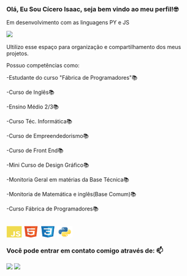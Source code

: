 ### Olá, Eu Sou Cícero Isaac, seja bem vindo ao meu perfil!🤓

Em desenvolvimento com as linguagens PY e JS

<img height="180em" src="https://github-readme-stats.vercel.app/api?username=IsaacSousa2&show_icons=true&theme=tokyonight">

Ultilizo esse espaço para organização e compartilhamento dos meus projetos.

Possuo competências como:

-Estudante do curso "Fábrica de Programadores"📚

-Curso de Inglês📚

-Ensino Médio 2/3📚

-Curso Téc. Informática📚

-Curso de Empreendedorismo📚

-Curso de Front End📚

-Mini Curso de Design Gráfico📚

-Monitoria Geral em matérias da Base Técnica📚

-Monitoria de Matemática e inglês(Base Comum)📚

-Curso Fábrica de Programadores📚

<div style="display: inline_block"><br>
  <img align="center" alt="Isaac-Js" height="30" width="40" src="https://raw.githubusercontent.com/devicons/devicon/master/icons/javascript/javascript-plain.svg">
  <img align="center" alt="Isaac-HTML" height="30" width="40" src="https://raw.githubusercontent.com/devicons/devicon/master/icons/html5/html5-original.svg">
  <img align="center" alt="Isaac-CSS" height="30" width="40" src="https://raw.githubusercontent.com/devicons/devicon/master/icons/css3/css3-original.svg">
  <img align="center" alt="Isaac-Python" height="30" width="40" src="https://raw.githubusercontent.com/devicons/devicon/master/icons/python/python-original.svg">
 </div>
 
### Você pode entrar em contato comigo através de: 📫

<a href = "mailto:ciceroisaacsc@gmail.com"><img src="https://img.shields.io/badge/-Gmail-%23333?style=for-the-badge&logo=gmail&logoColor=white" target="_blank"></a>
<a href="https://instagram.com/isaacsz_7" target="_blank"><img src="https://img.shields.io/badge/-Instagram-%23E4405F?style=for-the-badge&logo=instagram&logoColor=white" target="_blank"></a>
 
